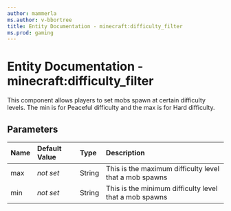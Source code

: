 ```yaml
---
author: mammerla
ms.author: v-bbortree
title: Entity Documentation - minecraft:difficulty_filter
ms.prod: gaming
---
```


# Entity Documentation - minecraft:difficulty_filter

This component allows players to set mobs spawn at certain difficulty levels. The min is for Peaceful difficulty and the max is for Hard difficulty.

## Parameters

|Name |Default Value|Type |Description |
|:-----------|:-----------|:-----------|:-----------|
| max|*not set* |String | This is the maximum difficulty level that a mob spawns |
| min|*not set*  |String | This is the minimum difficulty level that a mob spawns |
